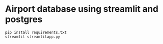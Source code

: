 # Airport database using streamlit and postgres

```shell
pip install requirements.txt
streamlit streamlitapp.py
```